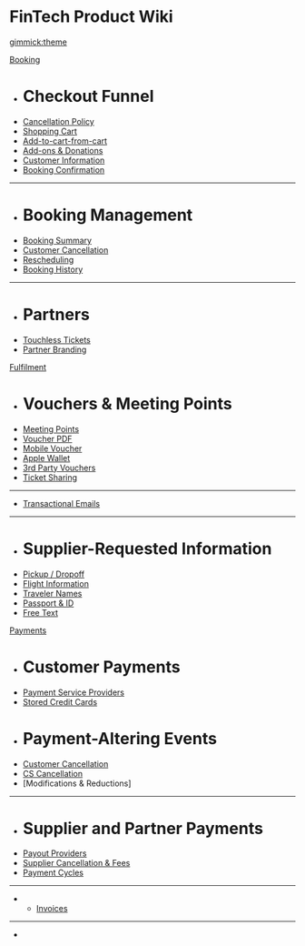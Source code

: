 # FinTech Product Wiki

[gimmick:theme](bootstrap)

[Booking]()

* # Checkout Funnel
* [Cancellation Policy]()
* [Shopping Cart]()
* [Add-to-cart-from-cart]()
* [Add-ons & Donations]()
* [Customer Information]()
* [Booking Confirmation]()
- - - -
* # Booking Management
* [Booking Summary]()
* [Customer Cancellation]()
* [Rescheduling]()
* [Booking History]()
- - - -
* # Partners
* [Touchless Tickets]()
* [Partner Branding]()

[Fulfilment]()

* # Vouchers & Meeting Points
* [Meeting Points]()
* [Voucher PDF]()
* [Mobile Voucher]()
* [Apple Wallet]()
* [3rd Party Vouchers]()
* [Ticket Sharing]()
- - - -
* [Transactional Emails]()
- - - - 
* # Supplier-Requested Information
* [Pickup / Dropoff]()
* [Flight Information]()
* [Traveler Names]()
* [Passport & ID]()
* [Free Text]()

[Payments]()

* # Customer Payments
* [Payment Service Providers]()
* [Stored Credit Cards]()
* # Payment-Altering Events
* [Customer Cancellation]()
* [CS Cancellation]()
* [Modifications & Reductions]
- - - -
* # Supplier and Partner Payments
* [Payout Providers]()
* [Supplier Cancellation & Fees]()
* [Payment Cycles]()
- - - -
- * [Invoices]()
- - - -
- 



